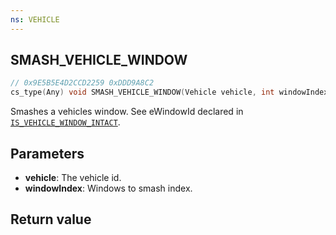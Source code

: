 ```yaml
---
ns: VEHICLE
---
```

## SMASH_VEHICLE_WINDOW

```c
// 0x9E5B5E4D2CCD2259 0xDDD9A8C2
cs_type(Any) void SMASH_VEHICLE_WINDOW(Vehicle vehicle, int windowIndex);
```

Smashes a vehicles window. See eWindowId declared in [`IS_VEHICLE_WINDOW_INTACT`](#_0x46E571A0E20D01F1).


## Parameters
* **vehicle**: The vehicle id.
* **windowIndex**: Windows to smash index.

## Return value
